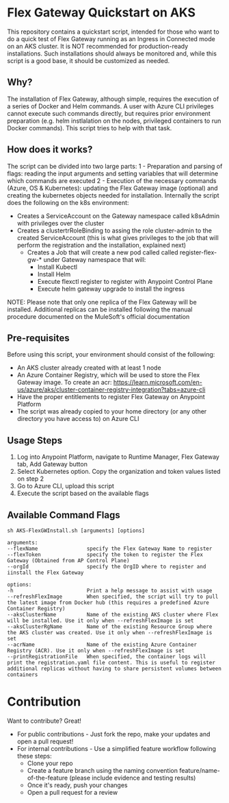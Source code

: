 # Flex Gateway Quickstart on AKS
This repository contains a quickstart script, intended for those who want to do a quick test of Flex Gateway running as an Ingress in Connected mode on an AKS cluster. It is NOT recommended for production-ready installations. Such installations should always be monitored and, while this script is a good base, it should be customized as needed.

## Why?
The installation of Flex Gateway, although simple, requires the execution of a series of Docker and Helm commands. A user with Azure CLI privileges cannot execute such commands directly, but requires prior environment preparation (e.g. helm instlalation on the nodes, privileged containers to run Docker commands). This script tries to help with that task.

## How does it works?
The script can be divided into two large parts:
1 - Preparation and parsing of flags: reading the input arguments and setting variables that will determine which commands are executed
2 - Execution of the necessary commands (Azure, OS & Kubernetes): updating the Flex Gateway image (optional) and creating the kubernetes objects needed for installation. Internally the script does the following on the k8s environment:
- Creates a ServiceAccount on the Gateway namespace called k8sAdmin with privileges over the cluster
- Creates a clustertrRoleBinding to assing the role cluster-admin to the created ServiceAccount (this is what gives privileges to the job that will perform the registration and the installation, explained next)
   - Creates a Job that will create a new pod called called register-flex-gw-* under Gateway namespace that will:
        * Install Kubectl
        * Install Helm
        * Execute flexctl register to register with Anypoint Control Plane
        * Execute helm gateway upgrade to install the ingress

NOTE: Please note that only one replica of the Flex Gateway will be installed. Additional replicas can be installed following the manual procedure documented on the MuleSoft's official documentation    

## Pre-requisites
Before using this script, your environment should consist of the following:
- An AKS cluster already created with at least 1 node
- An Azure Container Registry, which will be used to store the Flex Gateway image. To create an acr: https://learn.microsoft.com/en-us/azure/aks/cluster-container-registry-integration?tabs=azure-cli
- Have the proper entitlements to register Flex Gateway on Anypoint Platform
- The script was already copied to your home directory (or any other directory you have access to) on Azure CLI

## Usage Steps
1. Log into Anypoint Platform, navigate to Runtime Manager, Flex Gateway tab, Add Gateway button
2. Select Kubernetes option. Copy the organization and token values listed on step 2
3. Go to Azure CLI, upload this script
4. Execute the script based on the available flags

## Available Command Flags 

`sh AKS-FlexGWInstall.sh [arguments] [options]`

    arguments:
    --flexName                specify the Flex Gateway Name to register
    --flexToken               specify the token to register the Flex Gateway (Obtained from AP Control Plane)
    --orgId                   specify the OrgID where to register and iinstall the Flex Gateway

    options:
    -h                        Print a help message to assist with usage
    --refreshFlexImage        When specified, the script will try to pull the latest image from Docker hub (this requires a predefined Azure Container Registry)
    --aksClusterName          Name of the existing AKS cluster where Flex will be installed. Use it only when --refreshFlexImage is set
    --aksClusterRgName        Name of the existing Resource Group where the AKS cluster was created. Use it only when --refreshFlexImage is set
    --acrName                 Name of the existing Azure Container Registry (ACR). Use it only when --refreshFlexImage is set
    --printRegistrationFile   When specified, the container logs will print the registration.yaml file content. This is useful to register additional replicas without having to share persistent volumes between containers

# Contribution
Want to contribute? Great!

- For public contributions - Just fork the repo, make your updates and open a pull request!
- For internal contributions - Use a simplified feature workflow following these steps:
	- Clone your repo
	- Create a feature branch using the naming convention feature/name-of-the-feature (please include evidence and testing results)
	- Once it's ready, push your changes
	- Open a pull request for a review
